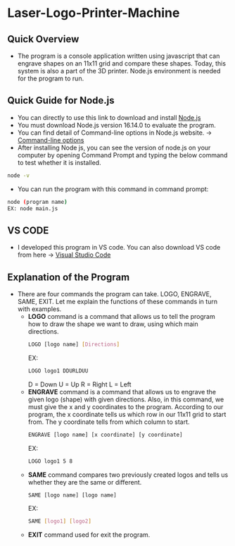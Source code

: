 # Laser-Logo-Printer-Machine

## Quick Overview
- The program is a console application written using javascript that can engrave shapes on an 11x11 grid and compare these shapes. Today, this system is also a part of the 3D printer. Node.js environment is needed for the program to run.

## Quick Guide for Node.js
- You can directly to use this link to download and install [Node.js](https://nodejs.org/en/)
- You must download Node.js version 16.14.0 to evaluate the program.
- You can find detail of Command-line options in Node.js website. -> [Command-line options](https://nodejs.org/dist/latest-v16.x/docs/api/cli.html)
- After installing Node js, you can see the version of node.js on your computer by opening Command Prompt and typing the below command to test whether it is installed.
```bash
node -v
```
- You can run the program with this command in command prompt:
```bash
node (program name)
EX: node main.js
```

## VS CODE
- I developed this program in VS code. You can also download VS code from here -> [Visual Studio Code](https://code.visualstudio.com/download)

## Explanation of the Program
- There are four commands the program can take. LOGO, ENGRAVE, SAME, EXIT. Let me explain the functions of these commands in turn with examples.
  - **LOGO** command is a command that allows us to tell the program how to draw the shape we want to draw, using which main directions.
    ```bash
    LOGO [logo name] [Directions]
    ```
    EX: 
    ```bash
    LOGO logo1 DDURLDUU
    ```
    D = Down
    U = Up
    R = Right
    L = Left
  - **ENGRAVE** command is a command that allows us to engrave the given logo (shape) with given directions. Also, in this command, we must give the x and y coordinates to the program. According to our program, the x coordinate tells us which row in our 11x11 grid to start from. The y coordinate tells from which column to start.
    ```bash
    ENGRAVE [logo name] [x coordinate] [y coordinate]
    ```
    EX:
    ```bash
    LOGO logo1 5 8
    ```
  - **SAME** command compares two previously created logos and tells us whether they are the same or different.
    ```bash
    SAME [logo name] [logo name]
    ```
    EX:
    ```bash
    SAME [logo1] [logo2]
    ```
  - **EXIT** command used for exit the program.
